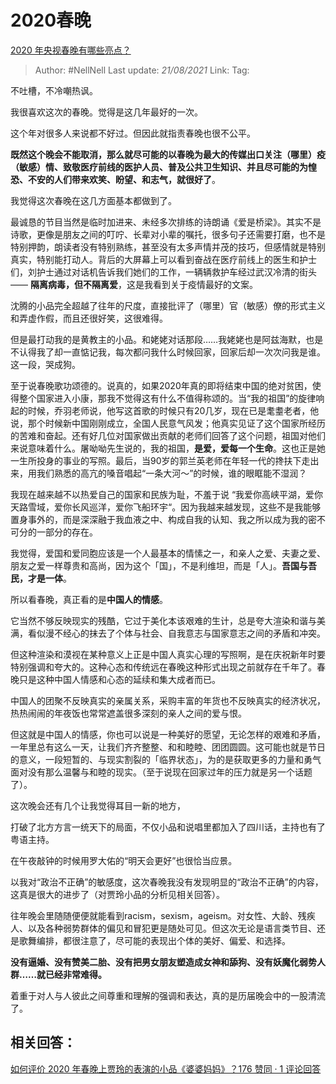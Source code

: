 # 2020春晚
[2020 年央视春晚有哪些亮点？](https://www.zhihu.com/question/367643109/answer/984896238)

> Author: #NellNell 
> Last update: *21/08/2021* 
> Link:
> Tag: 

不吐槽，不冷嘲热讽。

我很喜欢这次的春晚。觉得是这几年最好的一次。

这个年对很多人来说都不好过。但因此就指责春晚也很不公平。

**既然这个晚会不能取消，那么就尽可能的以春晚为最大的传媒出口关注（哪里）疫（敏感）情、致敬医疗前线的医护人员、普及公共卫生知识、并且尽可能的为惶恐、不安的人们带来欢笑、盼望、和志气，就很好了**。

我觉得这次春晚在这几方面基本都做到了。

最诚恳的节目当然是临时加进来、未经多次排练的诗朗诵《爱是桥梁》。其实不是诗歌，更像是朋友之间的叮咛、长辈对小辈的嘱托，很多句子还需要打磨，也不是特别押韵，朗读者没有特别熟练，甚至没有太多声情并茂的技巧，但感情就是特别真实，特别能打动人。背后的大屏幕上可以看到奋战在医疗前线上的医生和护士们，刘护士通过对话机告诉我们她们的工作，一辆辆救护车经过武汉冷清的街头 —— **隔离病毒，但不隔离爱**，这是我看到关于疫情最好的文案。

沈腾的小品完全超越了往年的尺度，直接批评了（哪里）官（敏感）僚的形式主义和弄虚作假，而且还很好笑，这很难得。

但是最打动我的是黄教主的小品。和姥姥对话那段……我姥姥也是阿兹海默，也是不认得我了却一直惦记我，每次都问我什么时候回家，回家后却一次次问我是谁。这一段，哭成狗。

至于说春晚歌功颂德的。说真的，如果2020年真的即将结束中国的绝对贫困，使得整个国家进入小康，那我不觉得这有什么不值得称颂的。当“我的祖国”的旋律响起的时候，乔羽老师说，他写这首歌的时候只有20几岁，现在已是耄耋老者，他说，那个时候新中国刚刚成立，全国人民意气风发；他真实见证了这个国家所经历的苦难和奋起。还有好几位对国家做出贡献的老师们回答了这个问题，祖国对他们来说意味着什么。屠呦呦先生说的，我的祖国，**是爱，爱每一个生命**。这也正是她一生所投身的事业的写照。最后，当90岁的郭兰英老师在年轻一代的搀扶下走出来，用我们熟悉的高亢的嗓音唱起“一条大河～”的时候，谁的眼眶能不湿润？

我现在越来越不以热爱自己的国家和民族为耻，不羞于说 “我爱你高峡平湖，爱你天路雪域，爱你长风巡洋，爱你飞船环宇“。因为我越来越发现，这些不是我能够置身事外的，而是深深融于我血液之中、构成自我的认知、我之所以成为我的密不可分的一部分的存在。

我觉得，爱国和爱同胞应该是一个人最基本的情愫之一，和亲人之爱、夫妻之爱、朋友之爱一样尊贵和高尚，因为这个「国」，不是利维坦，而是「人」。**吾国与吾民，才是一体**。

所以看春晚，真正看的是**中国人的情感**。

它当然不够反映现实的残酷，它过于美化本该艰难的生计，总是夸大渲染和谐与美满，看似漫不经心的抹去了个体与社会、自我意志与国家意志之间的矛盾和冲突。

但这种渲染和漠视在某种意义上正是中国人真实心理的写照啊，是在庆祝新年时要特别强调和夸大的。这种心态和传统远在春晚这种形式出现之前就存在千年了。春晚只是这种中国人情感和心态的延续和集大成者而已。

中国人的团聚不反映真实的亲属关系，采购丰富的年货也不反映真实的经济状况，热热闹闹的年夜饭也常常遮盖很多深刻的亲人之间的爱与恨。

但这就是中国人的情感，你也可以说是一种美好的愿望，无论怎样的艰难和矛盾，一年里总有这么一天，让我们齐齐整整、和和睦睦、团团圆圆。这可能也就是节日的意义，一段短暂的、与现实割裂的「临界状态」，为的是获取更多的力量和勇气面对没有那么温馨与和睦的现实。（至于说现在回家过年的压力就是另一个话题了）。

这次晚会还有几个让我觉得耳目一新的地方，

打破了北方方言一统天下的局面，不仅小品和说唱里都加入了四川话，主持也有了粤语主持。

在午夜敲钟的时候用罗大佑的“明天会更好”也很恰当应景。

以我对“政治不正确”的敏感度，这次春晚我没有发现明显的“政治不正确”的内容，这真是很大的进步了（对贾玲小品的分析见相关回答）。

往年晚会里随随便便就能看到racism，sexism，ageism。对女性、大龄、残疾人、以及各种弱势群体的偏见和冒犯更是随处可见。但这次无论是语言类节目、还是歌舞编排，都很注意了，尽可能的表现出个体的美好、偏爱、和选择。

**没有逼婚、没有赞美二胎、没有把男女朋友塑造成女神和舔狗、没有妖魔化弱势人群……就已经非常难得。**

着重于对人与人彼此之间尊重和理解的强调和表达，真的是历届晚会中的一股清流了。

## 相关回答：

[如何评价 2020 年春晚上贾玲的表演的小品《婆婆妈妈》？176 赞同 · 1 评论回答](https://www.zhihu.com/question/367643128/answer/985709708)